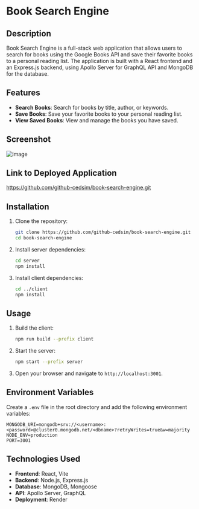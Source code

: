 # Book Search Engine

## Description

Book Search Engine is a full-stack web application that allows users to search for books using the Google Books API and save their favorite books to a personal reading list. The application is built with a React frontend and an Express.js backend, using Apollo Server for GraphQL API and MongoDB for the database.

## Features

- **Search Books**: Search for books by title, author, or keywords.
- **Save Books**: Save your favorite books to your personal reading list.
- **View Saved Books**: View and manage the books you have saved.

## Screenshot

![image](https://github.com/github-cedsim/book-search-engine/assets/126218396/d5ec5ae8-72a3-492a-8f0a-864bcffe4136)



## Link to Deployed Application

https://github.com/github-cedsim/book-search-engine.git


## Installation

1. Clone the repository:
   ```bash
   git clone https://github.com/github-cedsim/book-search-engine.git
   cd book-search-engine
   ```

2. Install server dependencies:
   ```bash
   cd server
   npm install
   ```

3. Install client dependencies:
   ```bash
   cd ../client
   npm install
   ```

## Usage

1. Build the client:
   ```bash
   npm run build --prefix client
   ```

2. Start the server:
   ```bash
   npm start --prefix server
   ```

3. Open your browser and navigate to `http://localhost:3001`.

## Environment Variables

Create a `.env` file in the root directory and add the following environment variables:

```env
MONGODB_URI=mongodb+srv://<username>:<password>@cluster0.mongodb.net/<dbname>?retryWrites=true&w=majority
NODE_ENV=production
PORT=3001
```

## Technologies Used

- **Frontend**: React, Vite
- **Backend**: Node.js, Express.js
- **Database**: MongoDB, Mongoose
- **API**: Apollo Server, GraphQL
- **Deployment**: Render

